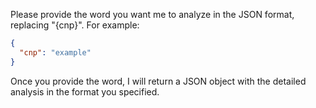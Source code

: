 Please provide the word you want me to analyze in the JSON format, replacing "{cnp}". For example:

```json
{
  "cnp": "example"
}
```

Once you provide the word, I will return a JSON object with the detailed analysis in the format you specified.
 